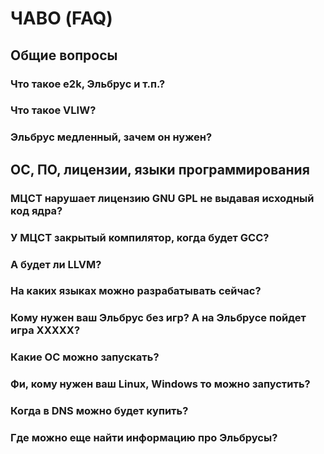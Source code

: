 # ЧАВО (FAQ)
## Общие вопросы
### Что такое e2k, Эльбрус и т.п.?

### Что такое VLIW?

### Эльбрус медленный, зачем он нужен?

## ОС, ПО, лицензии, языки программирования

### МЦСТ нарушает лицензию GNU GPL не выдавая исходный код ядра?

### У МЦСТ закрытый компилятор, когда будет GCC?

### А будет ли LLVM?

### На каких языках можно разрабатывать сейчас?

### Кому нужен ваш Эльбрус без игр? А на Эльбрусе пойдет игра XXXXX?

### Какие ОС можно запускать?

### Фи, кому нужен ваш Linux, Windows то можно запустить?

### Когда в DNS можно будет купить?

### Где можно еще найти информацию про Эльбрусы?
